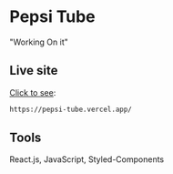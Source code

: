 # Pepsi Tube

"Working On it"

<!-- ![alt text](https://github.com/Nutlytical/Pepsi_Chaichomphoo/blob/main/pepsi_tube/public/512.png) -->

## Live site

[Click to see](https://pepsi-tube.vercel.app/):

```sh
https://pepsi-tube.vercel.app/
```

## Tools

React.js, JavaScript, Styled-Components
